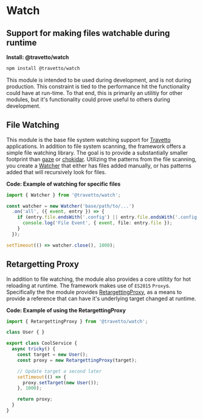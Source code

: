<!-- This file was generated by the framweork and should not be modified directly -->
<!-- Please modify https://github.com/travetto/travetto/tree/master/module/watch/doc.ts and execute "npm run docs" to rebuild -->
# Watch
## Support for making files watchable during runtime

**Install: @travetto/watch**
```bash
npm install @travetto/watch
```

This module is intended to be used during development, and is not during production.  This constraint is tied to the performance hit the functionality could have at run-time.  To that end, this is primarily an utilitiy for other modules, but it's functionality could prove useful to others during development.

## File Watching

This module  is the base file system watching support for [Travetto](https://travetto.dev) applications.  In addition to file system scanning, the framework offers a simple file watching library.  The goal is to provide a substantially smaller footprint than [gaze](https://github.com/shama/gaze) or [chokidar](https://github.com/paulmillr/chokidar).  Utilizing the patterns from the file scanning, you create a [Watcher](https://github.com/travetto/travetto/tree/master/module/watch/src/watcher.ts#L31) that either has files added manually, or has patterns added that will recursively look for files. 

**Code: Example of watching for specific files**
```typescript
import { Watcher } from '@travetto/watch';

const watcher = new Watcher('base/path/to/...')
  .on('all', ({ event, entry }) => {
    if (entry.file.endsWith('.config') || entry.file.endsWith('.config.json')) {
      console.log('File Event', { event, file: entry.file });
    }
  });

setTimeout(() => watcher.close(), 1000);
```

## Retargetting Proxy

In addition to file watching, the module also provides a core utiltity for hot reloading at runtime.  The framework makes use of `ES2015` `Proxy`s.  Specifically the the module provides [RetargettingProxy](https://github.com/travetto/travetto/tree/master/module/watch/src/proxy.ts#L85), as a means to provide a reference that can have it's underlying target changed at runtime. 

**Code: Example of using the RetargettingProxy**
```typescript
import { RetargettingProxy } from '@travetto/watch';

class User { }

export class CoolService {
  async tricky() {
    const target = new User();
    const proxy = new RetargettingProxy(target);

    // Update target a second later
    setTimeout(() => {
      proxy.setTarget(new User());
    }, 1000);

    return proxy;
  }
}
```
